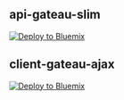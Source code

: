 ## api-gateau-slim
[![Deploy to Bluemix](https://bluemix.net/deploy/button.png)](https://bluemix.net/deploy?repository=https://github.com/cherryclass/api-gateau-slim/api-gateau&branch=master)

## client-gateau-ajax
[![Deploy to Bluemix](https://bluemix.net/deploy/button.png)](https://bluemix.net/deploy?repository=https://github.com/cherryclass/api-gateau-slim/client-gateau&branch=master)
